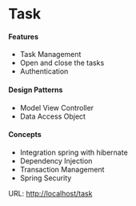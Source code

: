<h1>Task</h1> 

<h4>Features</h4>
<ul>
	<li>Task Management</li> 
	<li>Open and close the tasks</li>
	<li>Authentication</li>
</ul>

<h4>Design Patterns</h4>
<ul>
	<li>Model View Controller</li>
	<li>Data Access Object</li>
</ul>

<h4>Concepts</h4> 
<ul>
	<li>Integration spring with hibernate</li>
	<li>Dependency Injection</li>
	<li>Transaction Management</li>
	<li>Spring Security</li>
</ul>

URL: <a href="http://localhost/task">http://localhost/task</a>